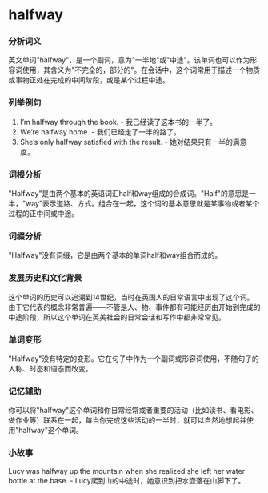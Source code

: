 # halfway

### 分析词义

  

英文单词"halfway"，是一个副词，意为"一半地"或"中途"。该单词也可以作为形容词使用，其含义为"不完全的，部分的"。在会话中，这个词常用于描述一个物质或事物正处在完成的中间阶段，或是某个过程中途。

  

### 列举例句

  

1.  I’m halfway through the book. - 我已经读了这本书的一半了。
2.  We’re halfway home. - 我们已经走了一半的路了。
3.  She’s only halfway satisfied with the result. - 她对结果只有一半的满意度。

  

### 词根分析

  

"Halfway"是由两个基本的英语词汇half和way组成的合成词。"Half"的意思是一半，"way"表示道路、方式。组合在一起，这个词的基本意思就是某事物或者某个过程的正中间或中途。

  

### 词缀分析

  

"Halfway"没有词缀，它是由两个基本的单词half和way组合而成的。

  

### 发展历史和文化背景

  

这个单词的历史可以追溯到14世纪，当时在英国人的日常语言中出现了这个词。由于它代表的概念非常普遍——不管是人、物、事件都有可能经历由开始到完成的中途阶段，所以这个单词在英美社会的日常会话和写作中都非常常见。

  

### 单词变形

  

"Halfway"没有特定的变形。它在句子中作为一个副词或形容词使用，不随句子的人称、时态和语态而改变。

  

### 记忆辅助

  

你可以将"halfway"这个单词和你日常经常或者重要的活动（比如读书、看电影、做作业等）联系在一起，每当你完成这些活动的一半时，就可以自然地想起并使用"halfway"这个单词。

  

### 小故事

  

Lucy was halfway up the mountain when she realized she left her water bottle at the base. - Lucy爬到山的中途时，她意识到把水壶落在山脚下了。
